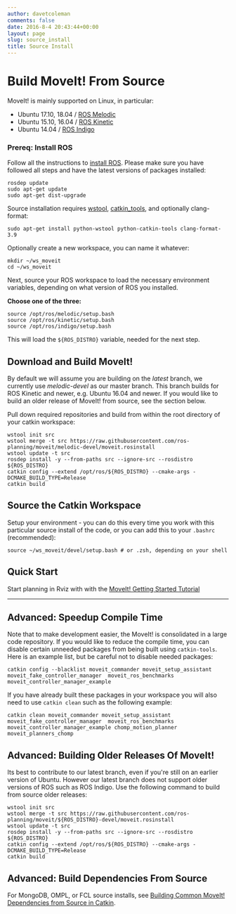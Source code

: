 ```yaml
---
author: davetcoleman
comments: false
date: 2016-8-4 20:43:44+00:00
layout: page
slug: source_install
title: Source Install
---
```


# Build MoveIt! From Source

MoveIt! is mainly supported on Linux, in particular:

* Ubuntu 17.10, 18.04 / [ROS Melodic](http://www.ros.org/wiki/melodic/Installation/Ubuntu)
* Ubuntu 15.10, 16.04 / [ROS Kinetic](http://www.ros.org/wiki/kinetic/Installation/Ubuntu)
* Ubuntu 14.04 / [ROS Indigo](http://www.ros.org/wiki/indigo/Installation/Ubuntu)

### Prereq: Install ROS

Follow all the instructions to [install ROS](http://wiki.ros.org/ROS/Installation). Please make sure you have followed all steps and have the latest versions of packages installed:

    rosdep update
    sudo apt-get update
    sudo apt-get dist-upgrade

Source installation requires [wstool](http://wiki.ros.org/wstool), [catkin_tools](https://catkin-tools.readthedocs.io/en/latest/), and optionally clang-format:

    sudo apt-get install python-wstool python-catkin-tools clang-format-3.9

Optionally create a new workspace, you can name it whatever:

    mkdir ~/ws_moveit
    cd ~/ws_moveit

Next, source your ROS workspace to load the necessary environment variables, depending on what version of ROS you installed.

**Choose one of the three:**

    source /opt/ros/melodic/setup.bash
    source /opt/ros/kinetic/setup.bash
    source /opt/ros/indigo/setup.bash

This will load the ``${ROS_DISTRO}`` variable, needed for the next step.

## Download and Build MoveIt!

By default we will assume you are building on the *latest* branch, we currently use *melodic-devel* as our master branch. This branch builds for ROS Kinetic and newer, e.g. Ubuntu 16.04 and newer. If you would like to build an older release of MoveIt! from source, see the section below.

Pull down required repositories and build from within the root directory of your catkin workspace:

    wstool init src
    wstool merge -t src https://raw.githubusercontent.com/ros-planning/moveit/melodic-devel/moveit.rosinstall
    wstool update -t src
    rosdep install -y --from-paths src --ignore-src --rosdistro ${ROS_DISTRO}
    catkin config --extend /opt/ros/${ROS_DISTRO} --cmake-args -DCMAKE_BUILD_TYPE=Release
    catkin build

## Source the Catkin Workspace

Setup your environment - you can do this every time you work with this particular source install of the code, or you can add this to your ``.bashrc`` (recommended):

    source ~/ws_moveit/devel/setup.bash # or .zsh, depending on your shell

## Quick Start

Start planning in Rviz with with the [MoveIt! Getting Started Tutorial](https://ros-planning.github.io/moveit_tutorials/doc/getting_started/getting_started.html)

---

## Advanced: Speedup Compile Time

Note that to make development easier, the MoveIt! is consolidated in a large code repository. If you would like to reduce the compile time, you can disable certain unneeded packages from being built using ``catkin-tools``. Here is an example list, but be careful not to disable needed packages:

    catkin config --blacklist moveit_commander moveit_setup_assistant moveit_fake_controller_manager  moveit_ros_benchmarks moveit_controller_manager_example

If you have already built these packages in your workspace you will also need to use ``catkin clean`` such as the following example:

    catkin clean moveit_commander moveit_setup_assistant moveit_fake_controller_manager  moveit_ros_benchmarks moveit_controller_manager_example chomp_motion_planner moveit_planners_chomp

## Advanced: Building Older Releases Of MoveIt!

Its best to contribute to our latest branch, even if you're still on an earlier version of Ubuntu. However our latest branch does not support older versions of ROS such as ROS Indigo. Use the following command to build from source older releases:

    wstool init src
    wstool merge -t src https://raw.githubusercontent.com/ros-planning/moveit/${ROS_DISTRO}-devel/moveit.rosinstall
    wstool update -t src
    rosdep install -y --from-paths src --ignore-src --rosdistro ${ROS_DISTRO}
    catkin config --extend /opt/ros/${ROS_DISTRO} --cmake-args -DCMAKE_BUILD_TYPE=Release
    catkin build

## Advanced: Build Dependencies From Source

For MongoDB, OMPL, or FCL source installs, see [Building Common MoveIt! Dependencies from Source in Catkin](/install/source/dependencies/).

